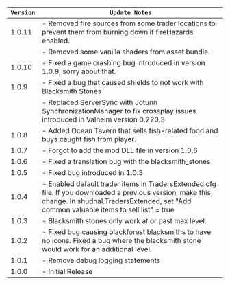 | `Version` | `Update Notes`    |
|-----------|-------------------|
| 1.0.11    | - Removed fire sources from some trader locations to prevent them from burning down if fireHazards enabled.  |
|           | - Removed some vanilla shaders from asset bundle.  |
| 1.0.10    | - Fixed a game crashing bug introduced in version 1.0.9, sorry about that.  |
| 1.0.9     | - Fixed a bug that caused shields to not work with Blacksmith Stones |
|           | - Replaced ServerSync with Jotunn SynchronizationManager to fix crossplay issues introduced in Valheim version 0.220.3 |
| 1.0.8     | - Added Ocean Tavern that sells fish-related food and buys caught fish from player. |
| 1.0.7     | - Forgot to add the mod DLL file in version 1.0.6 |
| 1.0.6     | - Fixed a translation bug with the blacksmith_stones |
| 1.0.5     | - Fixed bug introduced in 1.0.3  |
| 1.0.4     | - Enabled default trader items in TradersExtended.cfg file. If you downloaded a previous version, make this change. In shudnal.TradersExtended, set "Add common valuable items to sell list" = true  |
| 1.0.3     | - Blacksmith stones only work at or past max level. |
| 1.0.2     | - Fixed bug causing blackforest blacksmiths to have no icons. Fixed a bug where the blacksmith stone would work for an additional level. |
| 1.0.1     | - Remove debug logging statements |
| 1.0.0     | - Initial Release |